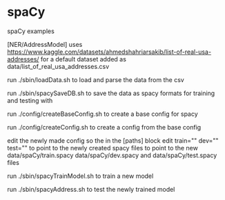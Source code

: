 # spaCy
spaCy examples

[NER/AddressModel]
uses https://www.kaggle.com/datasets/ahmedshahriarsakib/list-of-real-usa-addresses/ for a default dataset
added as data/list_of_real_usa_addresses.csv

run ./sbin/loadData.sh
to load and parse the data from the csv


run ./sbin/spacySaveDB.sh
to save the data as spacy formats for training and testing with


run ./config/createBaseConfig.sh
to create a base config for spacy


run ./config/createConfig.sh
to create a config from the base config


edit the newly made config so the in the [paths] block edit train="" dev="" test="" to point to the newly created spacy files
to point to the new data/spaCy/train.spacy data/spaCy/dev.spacy and data/spaCy/test.spacy files


run ./sbin/spacyTrainModel.sh 
to train a new model


run ./sbin/spacyAddress.sh 
to test the newly trained model